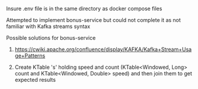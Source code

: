 Insure .env file is in the same directory as docker compose files

Attempted to implement bonus-service but could not complete it as not familiar with Kafka streams syntax

Possible solutions for bonus-service

1) https://cwiki.apache.org/confluence/display/KAFKA/Kafka+Stream+Usage+Patterns

2) Create KTable 's' holding speed and count (KTable<Windowed<Long>, Long> count  and KTable<Windowed<Long>, Double> speed)
   and then join them to get expected results